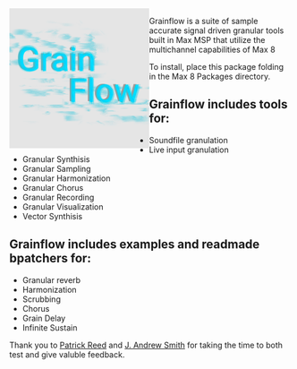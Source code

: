 <img style="float: left;" src="/icon.png" width="250"  />


Grainflow is a suite of sample accurate signal driven granular tools built in Max MSP that utilize the multichannel capabilities of Max 8

To install, place this package folding in the Max 8 Packages directory. 

## Grainflow includes tools for:
* Soundfile granulation 
* Live input granulation 
* Granular Synthisis 
* Granular Sampling
* Granular Harmonization
* Granular Chorus
* Granular Recording
* Granular Visualization
* Vector Synthisis 

## Grainflow includes examples and readmade bpatchers for:
* Granular reverb
* Harmonization
* Scrubbing
* Chorus
* Grain Delay
* Infinite Sustain


Thank you to [Patrick Reed](https://github.com/patpatcodeattack) and [J. Andrew Smith](https://github.com/Jasmithcomposer) for taking the time to both test and give valuble feedback.
